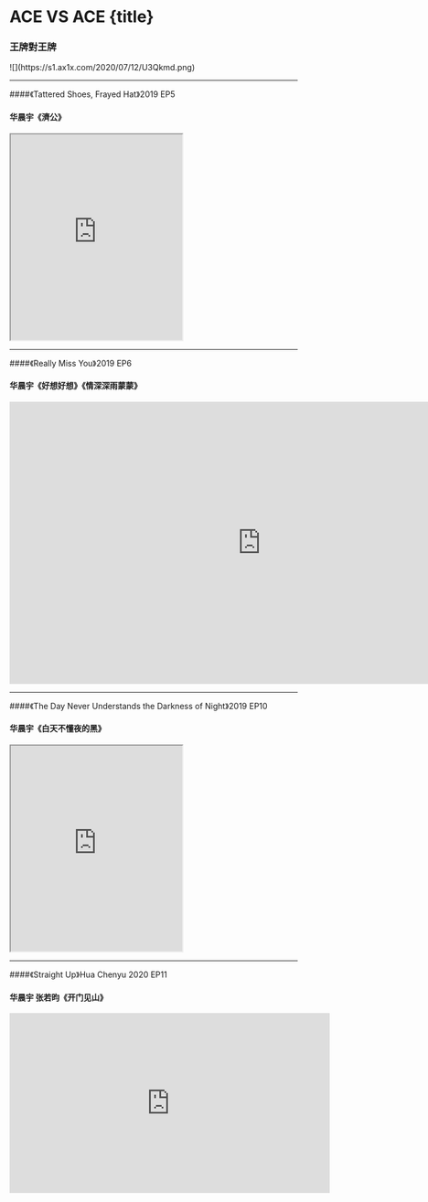 # ACE VS ACE {title}
### 王牌對王牌
<div class="background" markdown="1">
![](https://s1.ax1x.com/2020/07/12/U3Qkmd.png)
</div>

---------------------------------

####《Tattered Shoes, Frayed Hat》2019 EP5
#### 华晨宇《濟公》

<iframe allowfullscreen height=360 src="https://rio6.github.io/Subtube?v=Ig4s0kqpglc&subtitle-English=https://dl.dropboxusercontent.com/s/8aglivp93otkaz1/ACE-EP5-Tattered%20Shoes%2C%20Frayed%20Hat.srt"></iframe>

---------------------------------

####《Really Miss You》2019 EP6
#### 华晨宇《好想好想》《情深深雨蒙蒙》

<iframe width="878" height="494" src="https://www.youtube.com/embed/eAr_x0LqTI0" frameborder="0" allow="accelerometer; autoplay; encrypted-media; gyroscope; picture-in-picture" allowfullscreen></iframe>

-------------------------------------

####《The Day Never Understands the Darkness of Night》2019 EP10
#### 华晨宇《白天不懂夜的黑》

<iframe allowfullscreen height=360 src="https://rio6.github.io/Subtube?v=uYxVtUJYQjI&subtitle-English=https://dl.dropboxusercontent.com/s/h0g70jknq3vdw4j/ACE-EP10-TheDayNever.srt"></iframe>

---------------------------------

####《Straight Up》Hua Chenyu 2020 EP11 
#### 华晨宇 张若昀《开门见山》

<iframe width="560" height="315" sandbox="allow-same-origin allow-scripts allow-popups" src="https://video.ploud.jp/videos/embed/e309fbf5-01ce-4d5d-a578-36ad6448fc96" frameborder="0" allowfullscreen></iframe>